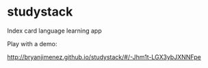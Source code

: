 # studystack
Index card language learning app


Play with a demo:

http://bryanjimenez.github.io/studystack/#/-Jhm1t-LGX3ybJXNNFpe
